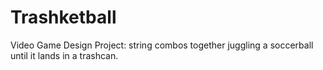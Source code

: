 # Trashketball
Video Game Design Project: string combos together juggling a soccerball until it lands in a trashcan.
